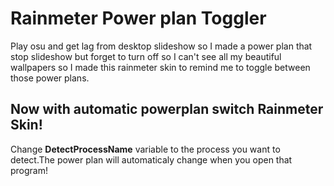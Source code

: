 # Rainmeter Power plan Toggler
Play osu and get lag from desktop slideshow so I made a power plan that stop slideshow but forget to turn off so I can't see all my beautiful wallpapers so I made this rainmeter skin to remind me to toggle between those power plans.
## Now with automatic powerplan switch Rainmeter Skin!
Change **DetectProcessName** variable to the process you want to detect.The power plan will automaticaly change when you open that program!

